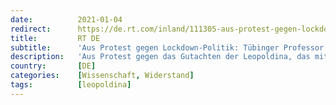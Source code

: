 ```yaml
---
date:          2021-01-04
redirect:      https://de.rt.com/inland/111305-aus-protest-gegen-lockdown-politik-tuebinger-professor-verlaesst-akademie-der-wissenschaften/
title:         RT DE
subtitle:      'Aus Protest gegen Lockdown-Politik: Tübinger Professor verlässt Akademie der Wissenschaften'
description:   'Aus Protest gegen das Gutachten der Leopoldina, das mit als Grund für den harten Lockdown im Winter diente, verließ der Tübinger Professor Thomas Aigner nun die Akademie der Wissenschaften und der Literatur Mainz. Das Gutachten sei "einer ehrlichen Wissenschaft nicht würdig".'
country:       [DE]
categories:    [Wissenschaft, Widerstand]
tags:          [leopoldina]
---
```

